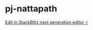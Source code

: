 # pj-nattapath

[Edit in StackBlitz next generation editor ⚡️](https://stackblitz.com/~/github.com/nanechi/pj-nattapath)